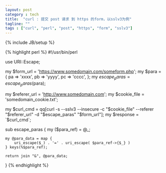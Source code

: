 ```yaml
---
layout: post
category : tech
title:  "curl : 提交 post 请求 到 https 的form，以sslv3为例"
tagline: ""
tags : ["curl", "perl", "post", "https", "form", "sslv3"] 
---
```

{% include JB/setup %}

{% highlight perl %}
#!/usr/bin/perl
 
use URI::Escape;
 
my $form_url = 'https://www.somedomain.com/someform.php';
my $para = {
    pa => 'xxxx',
    pb => 'yyyy',
    pc => 'cccc',
};
my $escape_paras = escape_paras($para);
 
my $referer_url = 'http://www.somedomain.com';
my $cookie_file = 'somedomain_cookie.txt';
 
my $curl_cmd =
qq[curl -s --sslv3 --insecure -c "$cookie_file" --referer "$referer_url" -d "$escape_paras" "$form_url"];
my $response = `$curl_cmd`;
 
sub escape_paras {
    my ($para_ref) = @_;
 
    my @para_data = map {
        uri_escape($_) . '=' . uri_escape( $para_ref->{$_} )
    } keys(%$para_ref);
 
    return join "&", @para_data;
}
{% endhighlight %}
